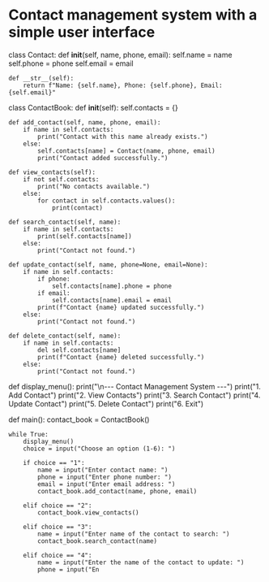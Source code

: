 # Contact management system with a simple user interface

class Contact:
    def __init__(self, name, phone, email):
        self.name = name
        self.phone = phone
        self.email = email

    def __str__(self):
        return f"Name: {self.name}, Phone: {self.phone}, Email: {self.email}"

class ContactBook:
    def __init__(self):
        self.contacts = {}

    def add_contact(self, name, phone, email):
        if name in self.contacts:
            print("Contact with this name already exists.")
        else:
            self.contacts[name] = Contact(name, phone, email)
            print("Contact added successfully.")

    def view_contacts(self):
        if not self.contacts:
            print("No contacts available.")
        else:
            for contact in self.contacts.values():
                print(contact)

    def search_contact(self, name):
        if name in self.contacts:
            print(self.contacts[name])
        else:
            print("Contact not found.")

    def update_contact(self, name, phone=None, email=None):
        if name in self.contacts:
            if phone:
                self.contacts[name].phone = phone
            if email:
                self.contacts[name].email = email
            print(f"Contact {name} updated successfully.")
        else:
            print("Contact not found.")

    def delete_contact(self, name):
        if name in self.contacts:
            del self.contacts[name]
            print(f"Contact {name} deleted successfully.")
        else:
            print("Contact not found.")

def display_menu():
    print("\n--- Contact Management System ---")
    print("1. Add Contact")
    print("2. View Contacts")
    print("3. Search Contact")
    print("4. Update Contact")
    print("5. Delete Contact")
    print("6. Exit")

def main():
    contact_book = ContactBook()

    while True:
        display_menu()
        choice = input("Choose an option (1-6): ")

        if choice == "1":
            name = input("Enter contact name: ")
            phone = input("Enter phone number: ")
            email = input("Enter email address: ")
            contact_book.add_contact(name, phone, email)

        elif choice == "2":
            contact_book.view_contacts()

        elif choice == "3":
            name = input("Enter name of the contact to search: ")
            contact_book.search_contact(name)

        elif choice == "4":
            name = input("Enter the name of the contact to update: ")
            phone = input("En

